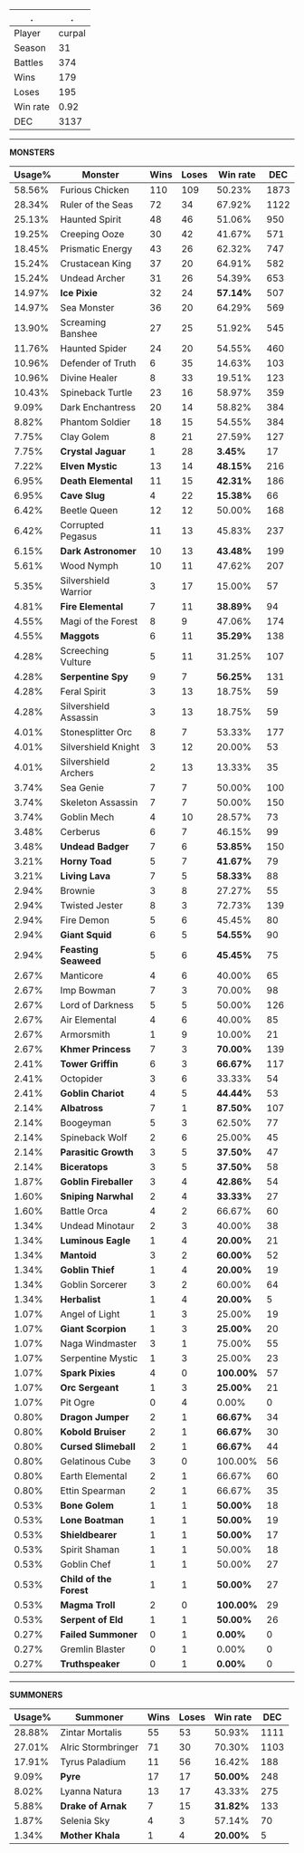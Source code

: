 .|.
|-|-
Player|curpal
Season|31
Battles|374
Wins|179
Loses|195
Win rate|0.92
DEC|3137

---
**MONSTERS**

Usage%|Monster|Wins|Loses|Win rate|DEC|
-|-|-|-|-|-|
58.56%|Furious Chicken|110|109|50.23%|1873|
28.34%|Ruler of the Seas|72|34|67.92%|1122|
25.13%|Haunted Spirit|48|46|51.06%|950|
19.25%|Creeping Ooze|30|42|41.67%|571|
18.45%|Prismatic Energy|43|26|62.32%|747|
15.24%|Crustacean King|37|20|64.91%|582|
15.24%|Undead Archer|31|26|54.39%|653|
14.97%|**Ice Pixie**|32|24|**57.14%**|507|
14.97%|Sea Monster|36|20|64.29%|569|
13.90%|Screaming Banshee|27|25|51.92%|545|
11.76%|Haunted Spider|24|20|54.55%|460|
10.96%|Defender of Truth|6|35|14.63%|103|
10.96%|Divine Healer|8|33|19.51%|123|
10.43%|Spineback Turtle|23|16|58.97%|359|
9.09%|Dark Enchantress|20|14|58.82%|384|
8.82%|Phantom Soldier|18|15|54.55%|384|
7.75%|Clay Golem|8|21|27.59%|127|
7.75%|**Crystal Jaguar**|1|28|**3.45%**|17|
7.22%|**Elven Mystic**|13|14|**48.15%**|216|
6.95%|**Death Elemental**|11|15|**42.31%**|186|
6.95%|**Cave Slug**|4|22|**15.38%**|66|
6.42%|Beetle Queen|12|12|50.00%|168|
6.42%|Corrupted Pegasus|11|13|45.83%|237|
6.15%|**Dark Astronomer**|10|13|**43.48%**|199|
5.61%|Wood Nymph|10|11|47.62%|207|
5.35%|Silvershield Warrior|3|17|15.00%|57|
4.81%|**Fire Elemental**|7|11|**38.89%**|94|
4.55%|Magi of the Forest|8|9|47.06%|174|
4.55%|**Maggots**|6|11|**35.29%**|138|
4.28%|Screeching Vulture|5|11|31.25%|107|
4.28%|**Serpentine Spy**|9|7|**56.25%**|131|
4.28%|Feral Spirit|3|13|18.75%|59|
4.28%|Silvershield Assassin|3|13|18.75%|59|
4.01%|Stonesplitter Orc|8|7|53.33%|177|
4.01%|Silvershield Knight|3|12|20.00%|53|
4.01%|Silvershield Archers|2|13|13.33%|35|
3.74%|Sea Genie|7|7|50.00%|100|
3.74%|Skeleton Assassin|7|7|50.00%|150|
3.74%|Goblin Mech|4|10|28.57%|73|
3.48%|Cerberus|6|7|46.15%|99|
3.48%|**Undead Badger**|7|6|**53.85%**|150|
3.21%|**Horny Toad**|5|7|**41.67%**|79|
3.21%|**Living Lava**|7|5|**58.33%**|88|
2.94%|Brownie|3|8|27.27%|55|
2.94%|Twisted Jester|8|3|72.73%|139|
2.94%|Fire Demon|5|6|45.45%|80|
2.94%|**Giant Squid**|6|5|**54.55%**|90|
2.94%|**Feasting Seaweed**|5|6|**45.45%**|75|
2.67%|Manticore|4|6|40.00%|65|
2.67%|Imp Bowman|7|3|70.00%|98|
2.67%|Lord of Darkness|5|5|50.00%|126|
2.67%|Air Elemental|4|6|40.00%|85|
2.67%|Armorsmith|1|9|10.00%|21|
2.67%|**Khmer Princess**|7|3|**70.00%**|139|
2.41%|**Tower Griffin**|6|3|**66.67%**|117|
2.41%|Octopider|3|6|33.33%|54|
2.41%|**Goblin Chariot**|4|5|**44.44%**|53|
2.14%|**Albatross**|7|1|**87.50%**|107|
2.14%|Boogeyman|5|3|62.50%|77|
2.14%|Spineback Wolf|2|6|25.00%|45|
2.14%|**Parasitic Growth**|3|5|**37.50%**|47|
2.14%|**Biceratops**|3|5|**37.50%**|58|
1.87%|**Goblin Fireballer**|3|4|**42.86%**|54|
1.60%|**Sniping Narwhal**|2|4|**33.33%**|27|
1.60%|Battle Orca|4|2|66.67%|60|
1.34%|Undead Minotaur|2|3|40.00%|38|
1.34%|**Luminous Eagle**|1|4|**20.00%**|21|
1.34%|**Mantoid**|3|2|**60.00%**|52|
1.34%|**Goblin Thief**|1|4|**20.00%**|19|
1.34%|Goblin Sorcerer|3|2|60.00%|64|
1.34%|**Herbalist**|1|4|**20.00%**|5|
1.07%|Angel of Light|1|3|25.00%|19|
1.07%|**Giant Scorpion**|1|3|**25.00%**|20|
1.07%|Naga Windmaster|3|1|75.00%|55|
1.07%|Serpentine Mystic|1|3|25.00%|23|
1.07%|**Spark Pixies**|4|0|**100.00%**|57|
1.07%|**Orc Sergeant**|1|3|**25.00%**|21|
1.07%|Pit Ogre|0|4|0.00%|0|
0.80%|**Dragon Jumper**|2|1|**66.67%**|34|
0.80%|**Kobold Bruiser**|2|1|**66.67%**|30|
0.80%|**Cursed Slimeball**|2|1|**66.67%**|44|
0.80%|Gelatinous Cube|3|0|100.00%|56|
0.80%|Earth Elemental|2|1|66.67%|60|
0.80%|Ettin Spearman|2|1|66.67%|35|
0.53%|**Bone Golem**|1|1|**50.00%**|18|
0.53%|**Lone Boatman**|1|1|**50.00%**|19|
0.53%|**Shieldbearer**|1|1|**50.00%**|17|
0.53%|Spirit Shaman|1|1|50.00%|18|
0.53%|Goblin Chef|1|1|50.00%|27|
0.53%|**Child of the Forest**|1|1|**50.00%**|27|
0.53%|**Magma Troll**|2|0|**100.00%**|29|
0.53%|**Serpent of Eld**|1|1|**50.00%**|26|
0.27%|**Failed Summoner**|0|1|**0.00%**|0|
0.27%|Gremlin Blaster|0|1|0.00%|0|
0.27%|**Truthspeaker**|0|1|**0.00%**|0|

---
**SUMMONERS**

Usage%|Summoner|Wins|Loses|Win rate|DEC|
-|-|-|-|-|-|
28.88%|Zintar Mortalis|55|53|50.93%|1111|
27.01%|Alric Stormbringer|71|30|70.30%|1103|
17.91%|Tyrus Paladium|11|56|16.42%|188|
9.09%|**Pyre**|17|17|**50.00%**|248|
8.02%|Lyanna Natura|13|17|43.33%|275|
5.88%|**Drake of Arnak**|7|15|**31.82%**|133|
1.87%|Selenia Sky|4|3|57.14%|70|
1.34%|**Mother Khala**|1|4|**20.00%**|5|
